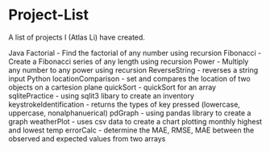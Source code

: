 # Project-List
A list of projects I (Atlas Li) have created.

Java
  Factorial - Find the factorial of any number using recursion
  Fibonacci - Create a Fibonacci series of any length using recursion
  Power - Multiply any number to any power using recursion
  ReverseString - reverses a string input
Python
  locationComparison - set and compares the location of two objects on a cartesion plane
  quickSort - quickSort for an array
  sqlitePractice - using sqlit3 libary to create an inventory
  keystrokeIdentification - returns the types of key pressed (lowercase, uppercase, nonalphanuerical)
  pdGraph - using pandas library to create a graph
  weatherPlot - uses csv data to create a chart plotting monthly highest and lowest temp
  errorCalc - determine the MAE, RMSE, MAE between the observed and expected values from two arrays
  
